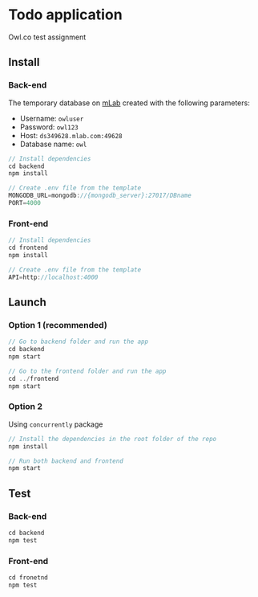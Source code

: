 # Todo application
Owl.co test assignment

## Install
### Back-end
The temporary database on [mLab](https://mlab.com/) created with the following parameters:

- Username: `owluser`
- Password: `owl123`
- Host: `ds349628.mlab.com:49628`
- Database name: `owl`

```js
// Install dependencies
cd backend
npm install

// Create .env file from the template
MONGODB_URL=mongodb://{mongodb_server}:27017/DBname
PORT=4000
```

### Front-end
```js
// Install dependencies
cd frontend
npm install

// Create .env file from the template
API=http://localhost:4000
```
## Launch
### Option 1 (recommended)
```js
// Go to backend folder and run the app
cd backend
npm start

// Go to the frontend folder and run the app
cd ../frontend
npm start
```

### Option 2
Using `concurrently` package
```js
// Install the dependencies in the root folder of the repo
npm install

// Run both backend and frontend
npm start
```

## Test
### Back-end
```js
cd backend
npm test
```

### Front-end
```js
cd fronetnd
npm test
```